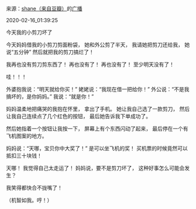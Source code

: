 来源：[shane（来自豆瓣）](https://www.douban.com/people/37164735/)的[广播](https://www.douban.com/people/37164735/status/2813949943/)


2020-02-16_01:39:25


今天我的小剪刀坏了

今天妈妈借我的小剪刀剪面粉袋，
她和外公剪了半天，
我请她把剪刀还给我，
她说“五分钟”
然后就把我的剪刀搞烂了！

我再也没有剪刀剪东西了！
再也没有了！
再也没有了！
至少明天没有了！

哇！！！

外婆抱我说：“明天就给你买！”
姥姥说：“我现在借一把给你！”
外公说：“不是我搞坏的，是你妈妈。”
我说：“就是你！”

妈妈温柔地把痛哭的我抱在怀里，
拿出了手机。
她让我自己选了一款剪刀，
然后让我自己连续点了几个红色的按钮，
最后她告诉我下单成功了。

然后她指着一个按钮让我按一下，
屏幕上有个东西闪动了起来，
最后停在一个有飞机图案的地方。

妈妈说：“天哪，宝贝你中大奖了！”
是可以坐飞机的奖！
买机票的时候竟然可以抵扣三十块钱！

天哪！
我觉得自己太走运了！
妈妈说，要不是剪刀坏了，
这种好事怎么可能会发生？

我笑得都快合不拢嘴了！

（机智如我。哼！）
